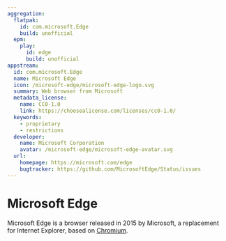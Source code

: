```yaml
---
aggregation:
  flatpak:
    id: com.microsoft.Edge
    build: unofficial
  epm:
    play:
      id: edge
      build: unofficial
appstream:
  id: com.microsoft.Edge
  name: Microsoft Edge
  icon: /microsoft-edge/microsoft-edge-logo.svg
  summary: Web browser from Microsoft
  metadata_license:
    name: CC0-1.0
    link: https://choosealicense.com/licenses/cc0-1.0/
  keywords:
    - proprietary
    - restrictions
  developer:
    name: Microsoft Corporation
    avatar: /microsoft-edge/microsoft-edge-avatar.svg
  url:
    homepage: https://microsoft.com/edge
    bugtracker: https://github.com/MicrosoftEdge/Status/issues
---
```


# Microsoft Edge

Microsoft Edge is a browser released in 2015 by Microsoft, a replacement for Internet Explorer, based on [Chromium](/en/apps/chromium/).

<!--@include: @en/apps/.parts/install/content-flatpak.md-->
<!--@include: @en/apps/.parts/warns/unprivileged-spaces.md-->
<!--@include: @en/apps/.parts/install/content-epm-play.md-->
